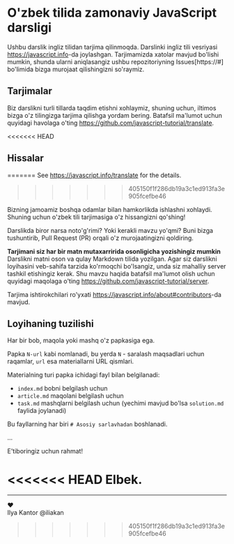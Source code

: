 # O'zbek tilida zamonaviy JavaScript darsligi

Ushbu darslik ingliz tilidan tarjima qilinmoqda. Darslinki ingliz tili vesriyasi <https://javascript.info>-da joylashgan.
Tarjimamizda xatolar mavjud bo'lishi mumkin, shunda ularni aniqlasangiz ushbu repozitoriyning Issues[https://#] bo'limida bizga murojaat qilishingizni so'raymiz. 

## Tarjimalar

Biz darslikni turli tillarda taqdim etishni xohlaymiz, shuning uchun, iltimos bizga o'z tilingizga tarjima qilishga yordam bering.
Batafsil ma'lumot uchun quyidagi havolaga o'ting <https://github.com/javascript-tutorial/translate>.

<<<<<<< HEAD
## Hissalar
=======
See <https://javascript.info/translate> for the details.
>>>>>>> 405150f1f286db19a3c1ed913fa3e905fcefbe46

Bizning jamoamiz boshqa odamlar bilan hamkorlikda ishlashni xohlaydi. Shuning uchun o'zbek tili tarjimasiga o'z hissangizni qo'shing!

Darslikda biror narsa noto'g'rimi? Yoki kerakli mavzu yo'qmi? Buni bizga tushuntirib, Pull Request (PR) orqali o'z murojaatingizni qoldiring.

**Tarjimani siz har bir matn mutaxarririda osonligicha yozishingiz mumkin** Darslikni matni oson va qulay Markdown tilida yozilgan. Agar siz darslikni loyihasini veb-sahifa tarzida ko'rmoqchi bo'lsangiz, unda siz mahalliy server tashkil etishingiz kerak. Shu mavzu haqida batafsil ma'lumot olish uchun quyidagi maqolaga o'ting <https://github.com/javascript-tutorial/server>.  

Tarjima ishtirokchilari ro'yxati <https://javascript.info/about#contributors>-da mavjud.

## Loyihaning tuzilishi

Har bir bob, maqola yoki mashq o'z papkasiga ega.

Papka `N-url` kabi nomlanadi, bu yerda `N` - saralash maqsadlari uchun raqamlar, `url` esa materiallarni URL qismlari.

Materialning turi papka ichidagi fayl bilan belgilanadi:

  - `index.md` bobni belgilash uchun
  - `article.md` maqolani belgilash uchun
  - `task.md` mashqlarni belgilash uchun (yechimi mavjud bo'lsa `solution.md` faylida joylanadi)

Bu fayllarning har biri `# Asosiy sarlavhadan` boshlanadi.

...

E'tiboringiz uchun rahmat! 

<<<<<<< HEAD
Elbek.
=======
---
♥  
Ilya Kantor @iliakan
>>>>>>> 405150f1f286db19a3c1ed913fa3e905fcefbe46

